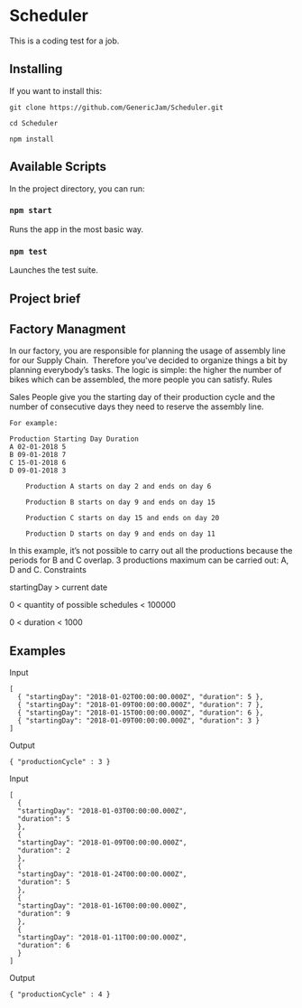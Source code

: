 # Scheduler

This is a coding test for a job.

## Installing

If you want to install this:

```
git clone https://github.com/GenericJam/Scheduler.git

cd Scheduler

npm install
```

## Available Scripts

In the project directory, you can run:

### `npm start`

Runs the app in the most basic way.

### `npm test`

Launches the test suite.<br>

## Project brief

## Factory Managment

In our factory, you are responsible for planning the usage of assembly line for our Supply Chain. ​ Therefore you've decided to organize things a bit by planning everybody’s tasks. The logic is simple: the higher the number of bikes which can be assembled, the more people you can satisfy.
Rules

Sales People give you the starting day of their production cycle and the number of consecutive days they need to reserve the assembly line.

    For example:

    Production Starting Day Duration
    A 02-01-2018 5
    B 09-01-2018 7
    C 15-01-2018 6
    D 09-01-2018 3

```
    Production A starts on day 2 and ends on day 6

    Production B starts on day 9 and ends on day 15

    Production C starts on day 15 and ends on day 20

    Production D starts on day 9 and ends on day 11
```

In this example, it’s not possible to carry out all the productions because the periods for B and C overlap. 3 productions maximum can be carried out: A, D and C.
Constraints

startingDay > current date

0 < quantity of possible schedules < 100000

0 < duration < 1000

## Examples

Input

```
[
  { "startingDay": "2018-01-02T00:00:00.000Z", "duration": 5 },
  { "startingDay": "2018-01-09T00:00:00.000Z", "duration": 7 },
  { "startingDay": "2018-01-15T00:00:00.000Z", "duration": 6 },
  { "startingDay": "2018-01-09T00:00:00.000Z", "duration": 3 }
]
```

Output

```
{ "productionCycle" : 3 }
```

Input

```
[
  {
  "startingDay": "2018-01-03T00:00:00.000Z",
  "duration": 5
  },
  {
  "startingDay": "2018-01-09T00:00:00.000Z",
  "duration": 2
  },
  {
  "startingDay": "2018-01-24T00:00:00.000Z",
  "duration": 5
  },
  {
  "startingDay": "2018-01-16T00:00:00.000Z",
  "duration": 9
  },
  {
  "startingDay": "2018-01-11T00:00:00.000Z",
  "duration": 6
  }
]
```

Output

```
{ "productionCycle" : 4 }
```
